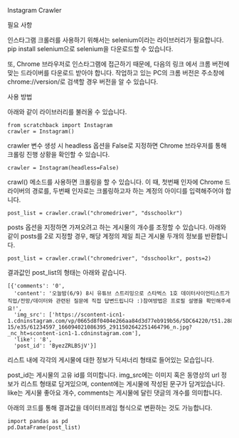 Instagram Crawler

필요 사항

인스타그램 크롤러를 사용하기 위해서는 selenium이라는 라이브러리가 필요합니다. pip install selenium으로 selenium을 다운로드할 수 있습니다.

또, Chrome 브라우저로 인스타그램에 접근하기 때문에, 다음의 링크 에서 크롬 버전에 맞는 드라이버를 다운로드 받아야 합니다. 작업하고 있는 PC의 크롬 버전은 주소창에 chrome://version/로 검색할 경우 버전을 알 수 있습니다.

사용 방법

아래와 같이 라이브러리를 불러올 수 있습니다. 

    from scratchback import Instagram
    crawler = Instagram()

crawler 변수 생성 시 headless 옵션을 False로 지정하면 Chrome 브라우저를 통해 크롤링 진행 상황을 확인할 수 있습니다.

    crawler = Instagram(headless=False)

crawl() 메소드를 사용하면 크롤링을 할 수 있습니다. 이 때, 첫번째 인자에 Chrome 드라이버의 경로를, 두번째 인자로는 크롤링하고자 하는 계정의 아이디를 입력해주어야 합니다.

    post_list = crawler.crawl("chromedriver", "dsschoolkr")

posts 옵션을 지정하면 가져오려고 하는 게시물의 개수를 조정할 수 있습니다. 아래와 같이 posts를 2로 지정할 경우, 해당 계정의 제일 최근 게시물 두개의 정보를 반환합니다.

    post_list = crawler.crawl("chromedriver", "dsschoolkr", posts=2)

결과값인 post_list의 형태는 아래와 같습니다.

    [{'comments': '0',
      'content': '오늘밤(6/9) 8시 유튜브 스트리밍으로 스타벅스 1호 데이터사이언티스트가 직업/전망/데이터와 관련된 질문에 직접 답변드립니다 :)참여방법은 프로필 설명을 확인해주세요!',
      'img_src': ['https://scontent-icn1-1.cdninstagram.com/vp/0665d8f0404e266aa84d3d77eb919b56/5DC64220/t51.2885-15/e35/61234597_166094021086395_2911502642251464796_n.jpg?_nc_ht=scontent-icn1-1.cdninstagram.com'],
      'like': '8',
      'post_id': 'ByezZRLBSjV'}]

리스트 내에 각각의 게시물에 대한 정보가 딕셔너리 형태로 들어있는 모습입니다.

post_id는 게시물의 고유 id를 의미합니다. img_src에는 이미지 혹은 동영상의 url 정보가 리스트 형태로 담겨있으며, content에는 게시물에 작성된 문구가 담겨있습니다. like는 게시물 좋아요 개수, comments는 게시물에 달린 댓글의 개수를 의미합니다.

아래의 코드를 통해 결과값을 데이터프레임 형식으로 변환하는 것도 가능합니다.

    import pandas as pd
    pd.DataFrame(post_list)


